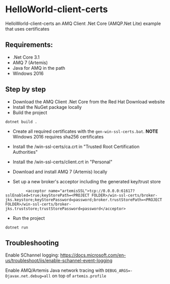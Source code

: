 # HelloWorld-client-certs
HelloWorld-client-certs  an AMQ Client .Net Core (AMQP.Net Lite) example that uses certificates

## Requirements:
 - .Net Core 3.1
 - AMQ 7 (Artemis) 
 - Java for AMQ in the path
 - Windows 2016

## Step by step
- Download the AMQ Client .Net Core from the Red Hat Download website
- Install the NuGet package locally
- Build the project
~~~
dotnet build .
~~~
- Create all required certificates with the `gen-win-ssl-certs.bat`.
**NOTE** Windows 2016 requires sha256 certificates

- Install the <PROJECT FOLDER>/win-ssl-certs/ca.crt in "Trusted Root Certification Authorities"
- Install the <PROJECT FOLDER>/win-ssl-certs/client.crt in "Personal"
- Download and install AMQ 7 (Artemis) locally 
- Set up a new broker's acceptor including the generated key/trust store
~~~
         <acceptor name="artemisSSL">tcp://0.0.0.0:61617?sslEnabled=true;keyStorePath=<PROJECT FOLDER>/win-ssl-certs/broker-jks.keystore;keyStorePassword=password;broker.trustStorePath=<PROJECT FOLDER>/win-ssl-certs/broker-jks.truststore;trustStorePassword=password</acceptor>
~~~

- Run the project
~~~
dotnet run
~~~

## Troubleshooting
Enable SChannel logging: https://docs.microsoft.com/en-us/troubleshoot/iis/enable-schannel-event-logging
          
Enable AMQ/Artemis Java network tracing with `DEBUG_ARGS=-Djavax.net.debug=all` on top of `artemis.profile`
